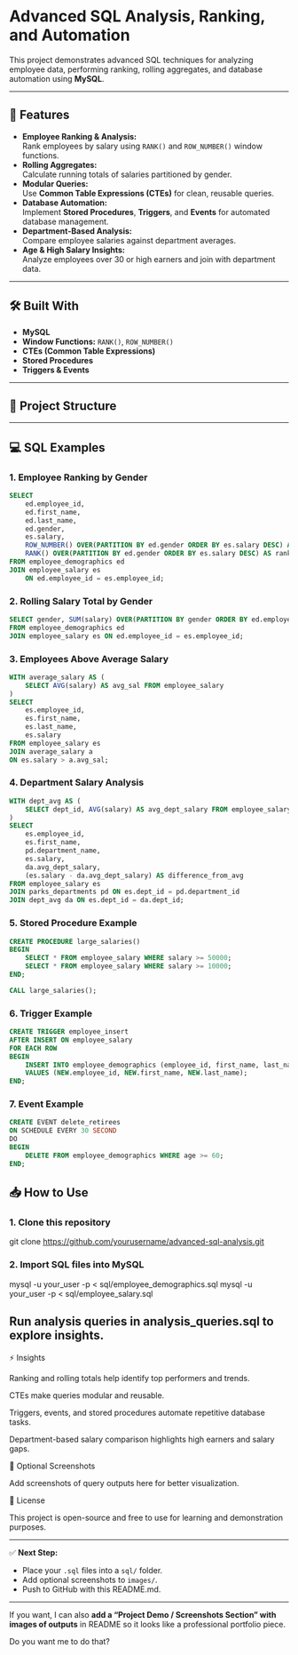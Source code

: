 # Advanced SQL Analysis, Ranking, and Automation

This project demonstrates advanced SQL techniques for analyzing employee data, performing ranking, rolling aggregates, and database automation using **MySQL**.

---

## 🚀 Features

- **Employee Ranking & Analysis:**  
  Rank employees by salary using `RANK()` and `ROW_NUMBER()` window functions.  
- **Rolling Aggregates:**  
  Calculate running totals of salaries partitioned by gender.  
- **Modular Queries:**  
  Use **Common Table Expressions (CTEs)** for clean, reusable queries.  
- **Database Automation:**  
  Implement **Stored Procedures**, **Triggers**, and **Events** for automated database management.  
- **Department-Based Analysis:**  
  Compare employee salaries against department averages.  
- **Age & High Salary Insights:**  
  Analyze employees over 30 or high earners and join with department data.

---

## 🛠 Built With

- **MySQL**
- **Window Functions:** `RANK()`, `ROW_NUMBER()`
- **CTEs (Common Table Expressions)**
- **Stored Procedures**
- **Triggers & Events**

---

## 📂 Project Structure


---

## 💻 SQL Examples

### 1. Employee Ranking by Gender

```sql
SELECT 
    ed.employee_id, 
    ed.first_name, 
    ed.last_name, 
    ed.gender,
    es.salary,
    ROW_NUMBER() OVER(PARTITION BY ed.gender ORDER BY es.salary DESC) AS row_num,
    RANK() OVER(PARTITION BY ed.gender ORDER BY es.salary DESC) AS rank_num
FROM employee_demographics ed
JOIN employee_salary es 
    ON ed.employee_id = es.employee_id;
```

### 2. Rolling Salary Total by Gender

```sql
SELECT gender, SUM(salary) OVER(PARTITION BY gender ORDER BY ed.employee_id) AS Rolling_Total 
FROM employee_demographics ed
JOIN employee_salary es ON ed.employee_id = es.employee_id;
```

### 3. Employees Above Average Salary

```sql
WITH average_salary AS (
    SELECT AVG(salary) AS avg_sal FROM employee_salary
)
SELECT 
    es.employee_id, 
    es.first_name, 
    es.last_name, 
    es.salary 
FROM employee_salary es 
JOIN average_salary a 
ON es.salary > a.avg_sal;
```

### 4. Department Salary Analysis

```sql
WITH dept_avg AS (
    SELECT dept_id, AVG(salary) AS avg_dept_salary FROM employee_salary GROUP BY dept_id
)
SELECT 
    es.employee_id,
    es.first_name,
    pd.department_name,
    es.salary,
    da.avg_dept_salary,
    (es.salary - da.avg_dept_salary) AS difference_from_avg
FROM employee_salary es 
JOIN parks_departments pd ON es.dept_id = pd.department_id
JOIN dept_avg da ON es.dept_id = da.dept_id;
```

### 5. Stored Procedure Example

```sql
CREATE PROCEDURE large_salaries()
BEGIN
    SELECT * FROM employee_salary WHERE salary >= 50000;
    SELECT * FROM employee_salary WHERE salary >= 10000;  
END;

CALL large_salaries();
```

### 6. Trigger Example

```sql
CREATE TRIGGER employee_insert
AFTER INSERT ON employee_salary
FOR EACH ROW 
BEGIN
    INSERT INTO employee_demographics (employee_id, first_name, last_name) 
    VALUES (NEW.employee_id, NEW.first_name, NEW.last_name);
END;
```

### 7. Event Example

```sql
CREATE EVENT delete_retirees
ON SCHEDULE EVERY 30 SECOND
DO 
BEGIN
    DELETE FROM employee_demographics WHERE age >= 60;
END;
```

## 📥 How to Use

### 1. Clone this repository

git clone https://github.com/yourusername/advanced-sql-analysis.git


### 2. Import SQL files into MySQL

mysql -u your_user -p < sql/employee_demographics.sql
mysql -u your_user -p < sql/employee_salary.sql

## Run analysis queries in analysis_queries.sql to explore insights.


⚡ Insights

Ranking and rolling totals help identify top performers and trends.

CTEs make queries modular and reusable.

Triggers, events, and stored procedures automate repetitive database tasks.

Department-based salary comparison highlights high earners and salary gaps.

📸 Optional Screenshots

Add screenshots of query outputs here for better visualization.

🔖 License

This project is open-source and free to use for learning and demonstration purposes.


---

✅ **Next Step:**  

- Place your `.sql` files into a `sql/` folder.  
- Add optional screenshots to `images/`.  
- Push to GitHub with this README.md.  

---

If you want, I can also **add a “Project Demo / Screenshots Section” with images of outputs** in README so it looks like a professional portfolio piece.  

Do you want me to do that?

